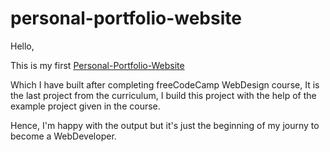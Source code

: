 # personal-portfolio-website
Hello,

This is my first <a href="https://b-rajshekar.github.io/personal-portfolio-website/">Personal-Portfolio-Website</a>

Which I have built after completing freeCodeCamp WebDesign course, It is the last project from the curriculum,
I build this project with the help of the example project given in the course.

Hence, I'm happy with the output but it's just the beginning of my journy to become a WebDeveloper.
